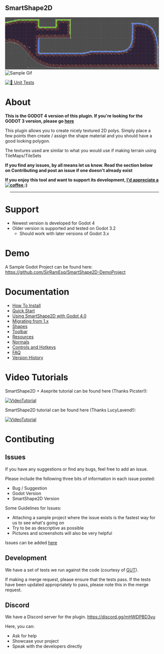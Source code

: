 SmartShape2D
---
![Sample Image]( ./addons/rmsmartshape/documentation/imgs/sample.png )
![Sample Gif]( ./addons/rmsmartshape/documentation/imgs/sample.gif )

[![🔎 Unit Tests](https://github.com/SirRamEsq/SmartShape2D/actions/workflows/unit_tests.yml/badge.svg)](https://github.com/SirRamEsq/SmartShape2D/actions/workflows/unit_tests.yml)

# About
**This is the GODOT 4 version of this plugin.
If you're looking for the GODOT 3 version, please go [here](https://github.com/SirRamEsq/SmartShape2D/tree/Godot3-latest)**

This plugin allows you to create nicely textured 2D polys.
Simply place a few points then create / assign the shape material and you should have a good looking polygon.

The textures used are similar to what you would use if making terrain using TileMaps/TileSets


**If you find any issues, by all means let us know.
Read the section below on Contributing and post an issue if one doesn't already exist**

**If you enjoy this tool and want to support its development, [I'd appreciate a coffee ](https://www.buymeacoffee.com/SirRamESQ) :)**
<a href="https://www.buymeacoffee.com/SirRamESQ">
  <img src="https://cdn.buymeacoffee.com/buttons/v2/default-yellow.png" align="left" height="48">
</a>

---

# Support
- Newest version is developed for Godot 4
- Older version is supported and tested on Godot 3.2
  - Should work with later versions of Godot 3.x

# Demo
A Sample Godot Project can be found here:
https://github.com/SirRamEsq/SmartShape2D-DemoProject

# Documentation
- [How To Install]( ./addons/rmsmartshape/documentation/Install.md )
- [Quick Start]( ./addons/rmsmartshape/documentation/Quickstart.md )
- [Using SmartShape2D with Godot 4.0](./addons/rmsmartshape/documentation/Godot4.md)
- [Migrating from 1.x]( ./addons/rmsmartshape/documentation/Migration.md )
- [Shapes]( ./addons/rmsmartshape/documentation/Shapes.md )
- [Toolbar]( ./addons/rmsmartshape/documentation/Toolbar.md )
- [Resources]( ./addons/rmsmartshape/documentation/Resources.md )
- [Normals]( ./addons/rmsmartshape/documentation/Normals.md )
- [Controls and Hotkeys]( ./addons/rmsmartshape/documentation/Controls.md )
- [FAQ]( ./addons/rmsmartshape/documentation/FAQ.md )
- [Version History]( ./addons/rmsmartshape/documentation/VersionHistory.md )

# Video Tutorials
SmartShape2D + Aseprite tutorial can be found here (Thanks Picster!):

[![VideoTutorial](https://img.youtube.com/vi/r-pd2yuNPvA/0.jpg)](http://www.youtube.com/watch?v=r-pd2yuNPvA)

SmartShape2D tutorial can be found here (Thanks LucyLavend!):

[![VideoTutorial](https://img.youtube.com/vi/45PldDNCQhw/0.jpg)](https://www.youtube.com/watch?v=45PldDNCQhw)

# Contibuting
## Issues
If you have any suggestions or find any bugs, feel free to add an issue.

Please include the following three bits of information in each issue posted:
- Bug / Suggestion
- Godot Version
- SmartShape2D Version

Some Guidelines for Issues:
- Attaching a sample project where the issue exists is the fastest way for us to see what's going on
- Try to be as descriptive as possible
- Pictures and screenshots will also be very helpful

Issues can be added [here](https://github.com/SirRamEsq/SmartShape2D/issues)

## Development
We have a set of tests we run against the code (courtesy of [GUT](https://github.com/bitwes/Gut)).

If making a merge request, please ensure that the tests pass. If the tests have been updated appropriately to pass, please note this in the merge request.

## Discord
We have a Discord server for the plugin. https://discord.gg/mHWDPBD3vu

Here, you can:
- Ask for help
- Showcase your project
- Speak with the developers directly

